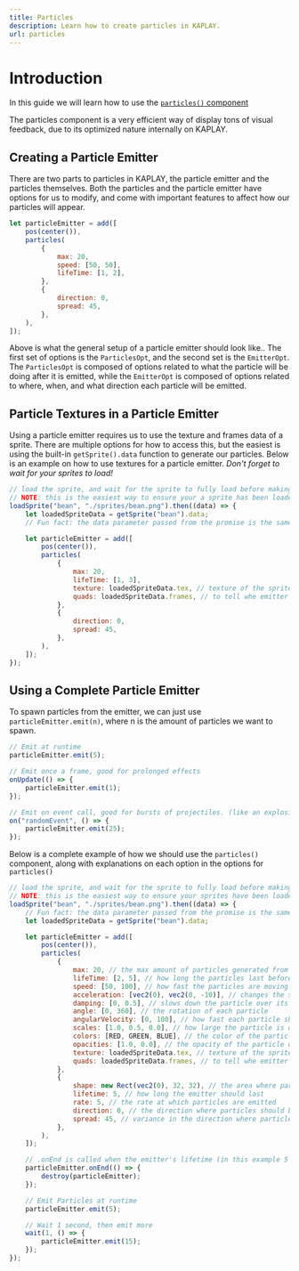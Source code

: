 ```yaml
---
title: Particles
description: Learn how to create particles in KAPLAY.
url: particles
---
```


# Introduction

In this guide we will learn how to use the [`particles()` component](/doc/ctx/particles)

The particles component is a very efficient way of display tons of visual feedback,
due to its optimized nature internally on KAPLAY.

## Creating a Particle Emitter

There are two parts to particles in KAPLAY, the particle emitter and the particles themselves.
Both the particles and the particle emitter have options for us to modify, and come with important
features to affect how our particles will appear.

```js
let particleEmitter = add([
    pos(center()),
    particles(
        {
            max: 20,
            speed: [50, 50],
            lifeTime: [1, 2],
        },
        {
            direction: 0,
            spread: 45,
        },
    ),
]);
```

Above is what the general setup of a particle emitter should look like.. The first set of options is the
`ParticlesOpt`, and the second set is the `EmitterOpt`. The `ParticlesOpt` is composed of options
related to what the particle will be doing after it is emitted, while the `EmitterOpt` is composed
of options related to where, when, and what direction each particle will be emitted.

## Particle Textures in a Particle Emitter

Using a particle emitter requires us to use the texture and frames data of a sprite. There are multiple options
for how to access this, but the easiest is using the built-in `getSprite().data` function to generate our particles.
Below is an example on how to use textures for a particle emitter. _Don't forget to wait for your sprites to load!_

```js
// load the sprite, and wait for the sprite to fully load before making the particle emitter
// NOTE: this is the easiest way to ensure your a sprite has been loaded, but not the best
loadSprite("bean", "./sprites/bean.png").then((data) => {
    let loadedSpriteData = getSprite("bean").data;
    // Fun fact: the data parameter passed from the promise is the same as getSprite().data

    let particleEmitter = add([
        pos(center()),
        particles(
            {
                max: 20,
                lifeTime: [1, 3],
                texture: loadedSpriteData.tex, // texture of the sprite
                quads: loadedSpriteData.frames, // to tell whe emitter what frames of the sprite to use
            },
            {
                direction: 0,
                spread: 45,
            },
        ),
    ]);
});
```

## Using a Complete Particle Emitter

To spawn particles from the emitter, we can just use `particleEmitter.emit(n)`, where n is
the amount of particles we want to spawn.

```js
// Emit at runtime
particleEmitter.emit(5);

// Emit once a frame, good for prolonged effects
onUpdate(() => {
    particleEmitter.emit(1);
});

// Emit on event call, good for bursts of projectiles. (like an explosion)
on("randomEvent", () => {
    particleEmitter.emit(25);
});
```

Below is a complete example of how we should use the `particles()` component,
along with explanations on each option in the options for `particles()`

```js
// load the sprite, and wait for the sprite to fully load before making the particle emitter
// NOTE: this is the easiest way to ensure your sprites have been loaded, but not the best
loadSprite("bean", "./sprites/bean.png").then((data) => {
    // Fun fact: the data parameter passed from the promise is the same as getSprite().data
    let loadedSpriteData = getSprite("bean").data;

    let particleEmitter = add([
        pos(center()),
        particles(
            {
                max: 20, // the max amount of particles generated from this emitter at one time
                lifeTime: [2, 5], // how long the particles last before being destroyed
                speed: [50, 100], // how fast the particles are moving
                acceleration: [vec2(0), vec2(0, -10)], // changes the speed of the particle over its lifetime
                damping: [0, 0.5], // slows down the particle over its lifetime
                angle: [0, 360], // the rotation of each particle
                angularVelocity: [0, 100], // how fast each particle should be rotating
                scales: [1.0, 0.5, 0.0], // how large the particle is over its lifetime
                colors: [RED, GREEN, BLUE], // the color of the particle over its lifetime
                opacities: [1.0, 0.0], // the opacity of the particle over its lifetime
                texture: loadedSpriteData.tex, // texture of the sprite
                quads: loadedSpriteData.frames, // to tell whe emitter what frames of the sprite to use
            },
            {
                shape: new Rect(vec2(0), 32, 32), // the area where particles should be emitted from (can be empty)
                lifetime: 5, // how long the emitter should last
                rate: 5, // the rate at which particles are emitted
                direction: 0, // the direction where particles should be traveling
                spread: 45, // variance in the direction where particles should be traveling
            },
        ),
    ]);

    // .onEnd is called when the emitter's lifetime (in this example 5 seconds), has expired.
    particleEmitter.onEnd(() => {
        destroy(particleEmitter);
    });

    // Emit Particles at runtime
    particleEmitter.emit(5);

    // Wait 1 second, then emit more
    wait(1, () => {
        particleEmitter.emit(15);
    });
});
```
